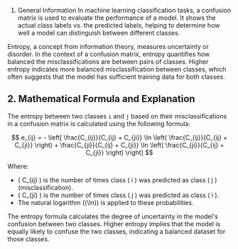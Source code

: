 1. General Information
In machine learning classification tasks, a confusion matrix is used to evaluate the performance of a model. It shows the actual class labels vs. the predicted labels, helping to determine how well a model can distinguish between different classes.

Entropy, a concept from information theory, measures uncertainty or disorder. In the context of a confusion matrix, entropy quantifies how balanced the misclassifications are between pairs of classes. Higher entropy indicates more balanced misclassification between classes, which often suggests that the model has sufficient training data for both classes.
## 2. Mathematical Formula and Explanation

The entropy between two classes `i` and `j` based on their misclassifications in a confusion matrix is calculated using the following formula:

$$
e_{ij} = - \left[ \frac{C_{ij}}{C_{ij} + C_{ji}} \ln \left( \frac{C_{ij}}{C_{ij} + C_{ji}} \right) + \frac{C_{ji}}{C_{ij} + C_{ji}} \ln \left( \frac{C_{ji}}{C_{ij} + C_{ji}} \right) \right]
$$

Where:

- \( C_{ij} \) is the number of times class \( i \) was predicted as class \( j \) (misclassification).
- \( C_{ji} \) is the number of times class \( j \) was predicted as class \( i \).
- The natural logarithm (\(\ln\)) is applied to these probabilities.

The entropy formula calculates the degree of uncertainty in the model's confusion between two classes. Higher entropy implies that the model is equally likely to confuse the two classes, indicating a balanced dataset for those classes.
